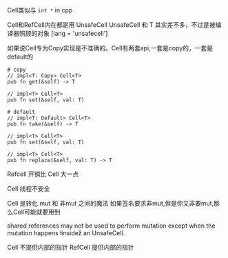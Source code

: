 Cell类似与 `int *`  in cpp

Cell和RefCell内在都是用 UnsafeCell
UnsafeCell<T> 和 T 其实差不多，不过是被编译器照顾的对象 [lang = 'unsafecell']

如果说Cell专为Copy实现是不准确的。Cell有两套api,一套是copy的，一套是default的

```
# copy
// impl<T: Copy> Cell<T>
pub fn get(&self) -> T

// impl<T> Cell<T>
pub fn set(&self, val: T)
```

```
# default
// impl<T: Default> Cell<T>
pub fn take(&self) -> T

// impl<T> Cell<T>
pub fn set(&self, val: T)

// impl<T> Cell<T>
pub fn replace(&self, val: T) -> T
```

Refcell 开销比 Cell 大一点

Cell  线程不安全 

Cell  是转化 mut 和 非mut 之间的魔法
如果签名要求非mut,但是你又非要mut,那么Cell可能就要用到 

shared references may not be used to perform mutation except when the mutation happens łinsidež an UnsafeCell.

Cell 不提供内部的指针
RefCell 提供内部的指针

